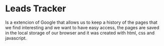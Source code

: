 # Leads Tracker
Is a extencion of Google that allows us to keep a history of the pages that we find interesting and we want to have easy access, the pages are saved in the local storage of our browser and it was created with html, css and javascript.

